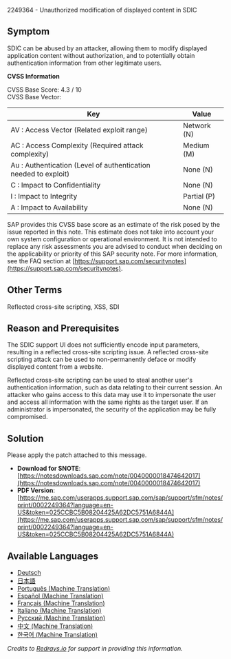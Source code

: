 2249364 - Unauthorized modification of displayed content in SDIC

## Symptom

SDIC can be abused by an attacker, allowing them to modify displayed application content without authorization, and to potentially obtain authentication information from other legitimate users.

**CVSS Information**

CVSS Base Score: 4.3 / 10  
CVSS Base Vector:

| Key                                                   | Value                          |
|-------------------------------------------------------|--------------------------------|
| AV : Access Vector (Related exploit range)            | Network (N)                    |
| AC : Access Complexity (Required attack complexity)   | Medium (M)                     |
| Au : Authentication (Level of authentication needed to exploit) | None (N)                      |
| C : Impact to Confidentiality                        | None (N)                       |
| I : Impact to Integrity                              | Partial (P)                    |
| A : Impact to Availability                           | None (N)                       |

SAP provides this CVSS base score as an estimate of the risk posed by the issue reported in this note. This estimate does not take into account your own system configuration or operational environment. It is not intended to replace any risk assessments you are advised to conduct when deciding on the applicability or priority of this SAP security note. For more information, see the FAQ section at [https://support.sap.com/securitynotes](https://support.sap.com/securitynotes).

## Other Terms

Reflected cross-site scripting, XSS, SDI

## Reason and Prerequisites

The SDIC support UI does not sufficiently encode input parameters, resulting in a reflected cross-site scripting issue. A reflected cross-site scripting attack can be used to non-permanently deface or modify displayed content from a website.

Reflected cross-site scripting can be used to steal another user's authentication information, such as data relating to their current session. An attacker who gains access to this data may use it to impersonate the user and access all information with the same rights as the target user. If an administrator is impersonated, the security of the application may be fully compromised.

## Solution

Please apply the patch attached to this message.

- **Download for SNOTE**: [https://notesdownloads.sap.com/note/0040000018474642017](https://notesdownloads.sap.com/note/0040000018474642017)
- **PDF Version**: [https://me.sap.com/userapps.support.sap.com/sap/support/sfm/notes/print/0002249364?language=en-US&token=025CCBC5B08204425A62DC5751A6844A](https://me.sap.com/userapps.support.sap.com/sap/support/sfm/notes/print/0002249364?language=en-US&token=025CCBC5B08204425A62DC5751A6844A)

## Available Languages

- [Deutsch](https://me.sap.com/notes/0002249364/D)
- [日本語](https://me.sap.com/notes/0002249364/J)
- [Português (Machine Translation)](https://me.sap.com/notes/0002249364/P)
- [Español (Machine Translation)](https://me.sap.com/notes/0002249364/S)
- [Français (Machine Translation)](https://me.sap.com/notes/0002249364/F)
- [Italiano (Machine Translation)](https://me.sap.com/notes/0002249364/I)
- [Русский (Machine Translation)](https://me.sap.com/notes/0002249364/R)
- [中文 (Machine Translation)](https://me.sap.com/notes/0002249364/1)
- [한국어 (Machine Translation)](https://me.sap.com/notes/0002249364/3)

*Credits to [Redrays.io](https://redrays.io) for support in providing this information.*